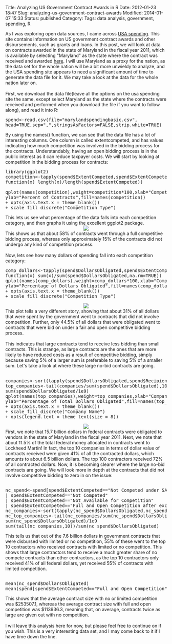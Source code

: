Title: Analyzing US Government Contract Awards in R
Date: 2012-01-23 18:47
Slug: analyzing-us-government-contract-awards
Modified: 2014-01-07 15:33
Status: published
Category: 
Tags: data analysis, government, spending, R


<div class='post'>
As I was exploring open data sources, I came across <a href="http://usaspending.gov/">USA spending</a>. This site contains information on US government contract awards and other disbursements, such as grants and loans. In this post, we will look at data on contracts awarded in the state of Maryland in the fiscal year 2011, which is available by selecting "Maryland" as the state where the contract was received and awarded <a href="http://usaspending.gov/data?carryfilters=on">here</a>. I will use Maryland as a proxy for the nation, as the data set for the whole nation will be a bit more unwieldy to analyze, and the USA spending site appears to need a significant amount of time to generate the data file for it. We may take a look at the data for the whole nation later on. <br /><br />First, we download the data file(leave all the options on the usa spending site the same, except select Maryland as the state where the contracts were received and performed when you download the file if you want to follow along), and read it into R: <br /><pre>spend<-read.csv(file="marylandspendingbasic.csv",<br />head=TRUE,sep=",",stringsAsFactors=FALSE,strip.white=TRUE)<br /></pre>By using the names() function, we can see that the data file has a lot of interesting columns. One column is called extentcompeted, and has values indicating how much competition was involved in the bidding process for the contracts. Understandably, having an open bidding process is in the public interest as it can reduce taxpayer costs. We will start by looking at competition in the bidding process for contracts: <br /><pre>library(ggplot2)<br />competition<-tapply(spend$ExtentCompeted,spend$ExtentCompeted,<br />function(x) length(x)/length(spend$ExtentCompeted))<br /><br />qplot(names(competition),weight=competition*100,xlab="Competition Type",<br />ylab="Percent of Contracts",fill=names(competition)) <br />+ opts(axis.text.x = theme_blank()) <br />+ scale_fill_discrete("Competition Type")<br /></pre>This lets us see what percentage of the data falls into each competition category, and then graphs it using the excellent ggplot2 package.<br /><div class="separator" style="clear: both; text-align: center;"><a href="http://3.bp.blogspot.com/-juBIDA_U5jo/Tx4UTUZZmVI/AAAAAAAAACs/JYhrg-HsobA/s1600/competition.png" imageanchor="1" style="margin-left: 1em; margin-right: 1em;"><img border="0" src="http://3.bp.blogspot.com/-juBIDA_U5jo/Tx4UTUZZmVI/AAAAAAAAACs/JYhrg-HsobA/s1600/competition.png" /></a></div>This shows us that about 58% of contracts went through a full competitive bidding process, whereas only approximately 15% of the contracts did not undergo any kind of competition process.<br /><br />Now, lets see how many dollars of spending fall into each competition category: <br /><pre>comp_dollars<-tapply(spend$DollarsObligated,spend$ExtentCompeted,<br />function(x) sum(x)/sum(spend$DollarsObligated,na.rm=TRUE))<br />qplot(names(comp_dollars),weight=comp_dollars*100,xlab="Competition Type",<br />ylab="Percentage of Dollars Obligated",fill=names(comp_dollars)) <br />+ opts(axis.text.x = theme_blank()) <br />+ scale_fill_discrete("Competition Type")<br /></pre><div class="separator" style="clear: both; text-align: center;"><a href="http://2.bp.blogspot.com/-qS7ggV--ErM/Tx4OGl6XebI/AAAAAAAAACY/Pd4_DX-GWRM/s1600/comp_dollars.png" imageanchor="1" style="margin-left: 1em; margin-right: 1em;"><img border="0" src="http://2.bp.blogspot.com/-qS7ggV--ErM/Tx4OGl6XebI/AAAAAAAAACY/Pd4_DX-GWRM/s1600/comp_dollars.png" /></a></div>This plot tells a very different story, showing that about 31% of all dollars that were spent by the government went to contracts that did not involve competition. Further, only 44.5% of all dollars that were obligated went to contracts that were bid on under a fair and open competitive bidding process.<br /><br />This indicates that large contracts tend to receive less bidding than small contracts. This is strange, as large contracts are the ones that are more likely to have reduced costs as a result of competitive bidding, simply because saving 5% of a larger sum is preferable to saving 5% of a smaller sum. Let's take a look at where these large no-bid contracts are going.<br /><br /><pre>companies<-sort(tapply(spend$DollarsObligated,spend$RecipientName,sum))<br />top_companies<-tail(companies/sum(spend$DollarsObligated),10)*100<br />sum(spend$DollarsObligated/1e9)<br />qplot(names(top_companies),weight=top_companies,xlab="Company",<br />ylab="Percentage of Total Dollars Obligated",fill=names(top_companies)) <br />+ opts(axis.text.x = theme_blank()) <br />+ scale_fill_discrete("Company Name") <br />+ opts(legend.text = theme_text(size = 8))<br /></pre><div class="separator" style="clear: both; text-align: center;"><a href="http://2.bp.blogspot.com/-LOlrhnotsDA/Tx4VdLZhxOI/AAAAAAAAAC4/W8eG1lTJBLs/s1600/companies.png" imageanchor="1" style="margin-left: 1em; margin-right: 1em;"><img border="0" src="http://2.bp.blogspot.com/-LOlrhnotsDA/Tx4VdLZhxOI/AAAAAAAAAC4/W8eG1lTJBLs/s1600/companies.png" /></a></div> First, we note that 15.7 billion dollars in federal contracts were obligated to vendors in the state of Maryland in the fiscal year 2011. Next, we note that about 11.5% of the total federal money allocated in contracts went to Lockheed Martin! In fact, the top 10 companies in terms of dollar value of contracts received were given 41% of all the contracted dollars, which amounts to about 6.5 billion dollars. The top 100 contractors received 72% of all contracted dollars. Now, it is becoming clearer where the large no-bid contracts are going. We will look more in depth at the contracts that did not involve competitive bidding to zero in on the issue: <pre><br />nc_spend<-spend[spend$ExtentCompeted=="Not Competed under SAP" <br />| spend$ExtentCompeted=="Not Competed" <br />| spend$ExtentCompeted=="Not Available for Competition" <br />| spend$ExtentCompeted=="Full and Open Competition after exclusion of sources",]<br />nc_companies<-sort(tapply(nc_spend$DollarsObligated,nc_spend$RecipientName,sum))<br />nc_top_companies<-tail(nc_companies/sum(nc_spend$DollarsObligated),10)*100<br />sum(nc_spend$DollarsObligated)/1e9<br />sum(tail(nc_companies,10))/sum(nc_spend$DollarsObligated)<br /></pre> This tells us that out of the 7.6 billion dollars in government contracts that were disbursed with limited or no competition, 55% of these went to the top 10 contractors who received contracts with limited or no competition. This shows that large contractors tend to receive a much greater share of no compete contracts than other contractors, as the top 10 contractors only received 41% of all federal dollars, yet received 55% of contracts with limited competition. <pre><br />mean(nc_spend$DollarsObligated)<br />mean(spend[spend$ExtentCompeted=="Full and Open Competition",]$DollarsObligated)<br /></pre> This shows that the average contract size with no or limited competition was $253507.1, whereas the average contract size with full and open competition was $113936.3, meaning that, on average, contracts twice as large are given out with no competition.<br/><br/> I will leave this analysis here for now, but please feel free to continue on if you wish. This is a very interesting data set, and I may come back to it if I have time down the line.</div>